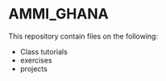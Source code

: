 # AMMI_GHANA
This repository contain files on the following:

* Class tutorials 
* exercises  
* projects
